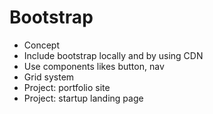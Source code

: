 # Bootstrap
* Concept
* Include bootstrap locally and by using CDN
* Use components likes button, nav
* Grid system
* Project: portfolio site
* Project: startup landing page
